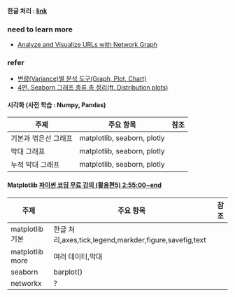 #### 한글 처리 : [link](./refer/README.md)
### need to learn more
- [Analyze and Visualize URLs with Network Graph](https://towardsdatascience.com/analyze-and-visualize-urls-with-network-graph-ee3ad5338b69)
### refer 
- [변량(Variance)별 분석 도구(Graph, Plot, Chart)](https://dbrang.tistory.com/1208)
- [4편. Seaborn 그래프 종류 총 정리(ft. Distribution plots)](https://coding-kindergarten.tistory.com/132)
#### 시각화 (사전 학습 : Numpy, Pandas)
| 주제 | 주요 항목 | 참조 |
| --- | --- | :---: |
| 기본과 꺾은선 그래프 | matplotlib, seaborn, plotly||
| 막대 그래프 | matplotlib, seaborn, plotly||
| 누적 막대 그래프 | matplotlib, seaborn, plotly||

#### Matplotlib [파이썬 코딩 무료 강의 (활용편5) 2:55:00~end](https://youtu.be/PjhlUzp_cU0)
| 주제 | 주요 항목 | 참조 |
| --- | --- | :---: |
|matplotlib 기본|한글 처리,axes,tick,legend,markder,figure,savefig,text| |
|matplotlib more|여러 데이터,막대| |
|seaborn|barplot()| |
|networkx|?| |

